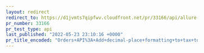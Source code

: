 ```yaml
---
layout: redirect
redirect_to: https://d1jvmts7qipfwv.cloudfront.net/pr/33166/api/allure-report/index.html
pr_number: 33166
pr_test_type: api
last_published: "2022-05-23 23:10:16 +0000"
pr_title_encoded: "Orders+API%3A+Add+decimal-place+formatting+to+tax+totals+in+order+line+items"
---
```

